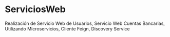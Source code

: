 # ServiciosWeb
Realización de Servicio Web de Usuarios, Servicio Web Cuentas Bancarias, Utilizando Microservicios, Cliente Feign, Discovery Service
